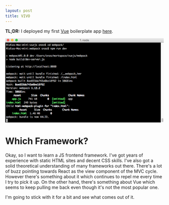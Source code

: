 ```yaml
---
layout: post
title: VIVO
---
```


**TL;DR:** I deployed my first [Vue](http://vuejs.org/guide/installation.html) boilerplate app [here](http://fewblocks.ca/vue/).

![Vue screenshot][1]

# Which Framework?

Okay, so I want to learn a JS frontend framework. I've got years of experience with static HTML sites and decent CSS skills. I've also got a solid theoretical understanding of many frameworks out there. There's a lot of buzz pointing towards React as the view component of the MVC cycle. However there's something about it which continues to repel me every time I try to pick it up. On the other hand, there's something about Vue which seems to keep pulling me back even though it's not the most popular one.

I'm going to stick with it for a bit and see what comes out of it.




[1]: ../assets/img/terminal-vue.png "Screenshot"